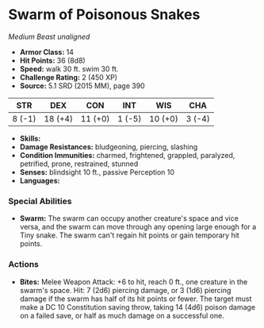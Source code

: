 # Swarm of Poisonous Snakes

*Medium* *Beast* *unaligned*

- **Armor Class:** 14
- **Hit Points:** 36 (8d8)
- **Speed:** walk 30 ft. swim 30 ft.
- **Challenge Rating:** 2 (450 XP)
- **Source:** 5.1 SRD (2015 MM), page 390

| STR | DEX | CON | INT | WIS | CHA |
| --- | --- | --- | --- | --- | --- |
| 8 (-1) | 18 (+4) | 11 (+0) | 1 (-5) | 10 (+0) | 3 (-4) |

- **Skills:** 
- **Damage Resistances:** bludgeoning, piercing, slashing
- **Condition Immunities:** charmed, frightened, grappled, paralyzed, petrified, prone, restrained, stunned
- **Senses:** blindsight 10 ft., passive Perception 10
- **Languages:** 

### Special Abilities

- **Swarm:** The swarm can occupy another creature's space and vice versa, and the swarm can move through any opening large enough for a Tiny snake. The swarm can't regain hit points or gain temporary hit points.

### Actions

- **Bites:** Melee Weapon Attack: +6 to hit, reach 0 ft., one creature in the swarm's space. Hit: 7 (2d6) piercing damage, or 3 (1d6) piercing damage if the swarm has half of its hit points or fewer. The target must make a DC 10 Constitution saving throw, taking 14 (4d6) poison damage on a failed save, or half as much damage on a successful one.


